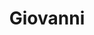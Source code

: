 ---
title: Giovanni
phone: (408) 288-7436
website: http://jsco.net/property/giovanni-center/
management: John Stewart Company
location: "San Jose"
tags: []
---